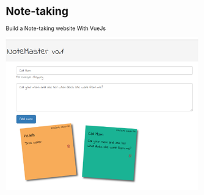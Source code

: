 # Note-taking
Build a Note-taking website With VueJs

![ScreenShot](https://github.com/sinanerdinc/Note-taking/blob/master/screenshot.png)
